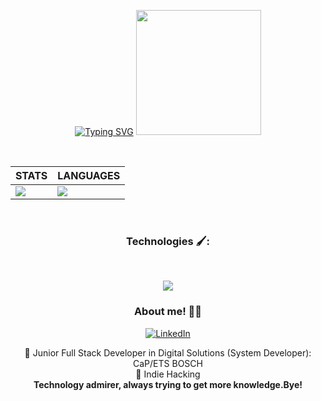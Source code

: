 <div align="center">

[![Typing SVG](https://readme-typing-svg.herokuapp.com/?color=3CBCD3&size=35&center=true&vCenter=true&width=1000&lines=Hello,+I'm+Bruno+Gomes!+👀;+Welcome!+:%29)](https://git.io/typing-svg)
<img src="https://user-images.githubusercontent.com/74038190/212746035-d5c61762-973c-44c0-aec7-887f3b7690e3.gif" width="200">
</div><br>
<div style="border: none;", align="center">

| STATS | LANGUAGES |
| ------------ | ------------- |
| <img src="https://github-readme-stats.vercel.app/api?username=BrnGomes0&show_icons=true&theme=dark&hide_border=true&locale=en" /> | <img src="https://github-readme-stats.vercel.app/api/top-langs/?username=BrnGomes0&layout=compact&theme=dark&hide_border=true&locale=en" /> |
</div>


<div align="center">
<br>

### Technologies 🖌️:
<br>
<p align="center">
  <a href="https://skillicons.dev">
    <img src="https://skillicons.dev/icons?i=spring,docker,git,python,kubernetes,azure,aws,nextjs,rust" />
  </a>
</p>


  
### About me! 👨‍💻
[![LinkedIn](https://skillicons.dev/icons?i=linkedin)](https://linkedin.com/in/bruno-willian-nogueira-gomes)
<br>

💼 Junior Full Stack Developer in Digital Solutions (System Developer): CaP/ETS BOSCH<br>
🎨 Indie Hacking
<br>
<strong>Technology admirer, always trying to get more knowledge.Bye!</strong>
</div>
<!-- <div align="center">
    
![Snake animation](https://github.com/luishbeck/luishbeck/blob/output/github-contribution-grid-snake.svg)

</div> -->
